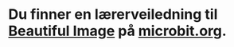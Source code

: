 # Du finner en lærerveiledning til [Beautiful Image](https://www.microbit.co.uk/blocks/lessons/beautiful-image/activity) på [microbit.org](https://www.microbit.co.uk/blocks/lessons/beautiful-image).
